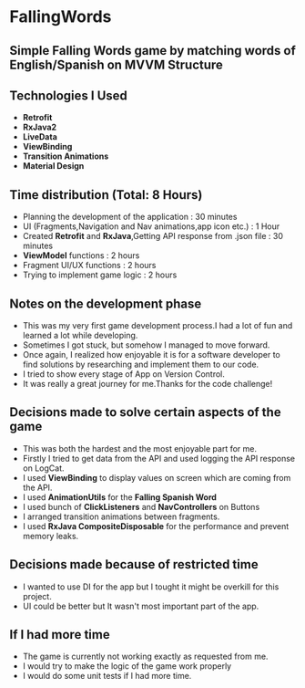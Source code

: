 # FallingWords

## Simple Falling Words game by matching words of English/Spanish on MVVM Structure

## Technologies I Used

- **Retrofit**
- **RxJava2**
- **LiveData**
- **ViewBinding**
- **Transition Animations**
- **Material Design**

## Time distribution (Total: 8 Hours)

- Planning the development of the application : 30 minutes
- UI (Fragments,Navigation and Nav animations,app icon etc.) : 1 Hour
- Created **Retrofit** and **RxJava**,Getting API response from .json file : 30 minutes
- **ViewModel** functions : 2 hours
- Fragment UI/UX functions : 2 hours
- Trying to implement game logic : 2 hours


## Notes on the development phase

- This was my very first game development process.I had a lot of fun and learned a lot while developing.
- Sometimes I got stuck, but somehow I managed to move forward.
- Once again, I realized how enjoyable it is for a software developer to find solutions by researching and implement them to our code.
- I tried to show every stage of App on Version Control.
- It was really a great journey for me.Thanks for the code challenge!

## Decisions made to solve certain aspects of the game

- This was both the hardest and the most enjoyable part for me.
- Firstly I tried to get data from the API and used logging the API response on LogCat.
- I used **ViewBinding** to display values on screen which are coming from the API.
- I used **AnimationUtils** for the **Falling Spanish Word**
- I used bunch of **ClickListeners** and **NavControllers** on Buttons
- I arranged transition animations between fragments.
- I used **RxJava CompositeDisposable** for the performance and prevent memory leaks.


## Decisions made because of restricted time

- I wanted to use DI for the app but I tought it might be overkill for this project.
- UI could be better but It wasn't most important part of the app.


## If I had more time

- The game is currently not working exactly as requested from me.
- I would try to make the logic of the game work properly
- I would do some unit tests if I had more time.






